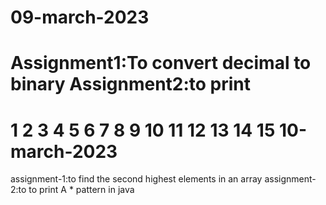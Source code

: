 09-march-2023
=============
Assignment1:To convert decimal to binary
Assignment2:to print 
==================
1 
2 3 
4 5 6 
7 8 9 10 
11 12 13 14 15 
10-march-2023
============
assignment-1:to find the second highest elements in an array
assignment-2:to to print A * pattern in java